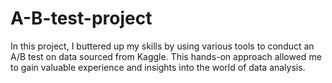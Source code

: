 # A-B-test-project
In this project, I buttered up my skills by using various tools to conduct an A/B test on data sourced from Kaggle.
This hands-on approach allowed me to gain valuable experience and insights into the world of data analysis.
